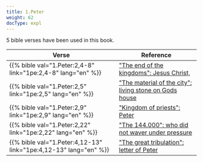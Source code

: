 ```yaml
---
title: 1.Peter
weight: 62
docType: expl
---
```


5 bible verses have been used in this book.

| Verse | Reference |
|-------|-----------|
| {{% bible val="1.Peter:2,4-8" link="1pe:2,4-8" lang="en" %}} | ["The end of the kingdoms":  Jesus Christ,](../exampleSite/content/expl/../expl/bible/daniel/the-four-kingdoms-in-daniel#3dba) |
| {{% bible val="1.Peter:2,5" link="1pe:2,5" lang="en" %}} | ["The material of the city": living stone on Gods house](../exampleSite/content/expl/../expl/content/paradise/the-new-jerusalem#73fd) |
| {{% bible val="1.Peter:2,9" link="1pe:2,9" lang="en" %}} | ["Kingdom of priests": Peter](../exampleSite/content/expl/../expl/background/israel/the-church-is-part-of-israel#324b) |
| {{% bible val="1.Peter:2,22" link="1pe:2,22" lang="en" %}} | ["The 144.000": who did not waver under pressure](../exampleSite/content/expl/../expl/content/harvest/gods-army-and-the-seven-angels#6c9d) |
| {{% bible val="1.Peter:4,12-13" link="1pe:4,12-13" lang="en" %}} | ["The great tribulation": letter of Peter](../exampleSite/content/expl/../expl/content/army/the-end-time-and-the-great-tribulation#a3b5) |
